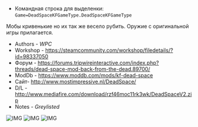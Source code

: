 * Командная строка для выделенки: `Game=DeadSpaceKFGameType.DeadSpaceKFGameType`

Мобы кривенькие но их так же весело рубить. Оружие с оригинальной игры прилагается.

* Authors - *WPC*
* Workshop - <https://steamcommunity.com/workshop/filedetails/?id=98337050>
* Форум - <https://forums.tripwireinteractive.com/index.php?threads/dead-space-mod-back-from-the-dead.89700/>
* ModDb - <https://www.moddb.com/mods/kf-dead-space>
* Сайт- <http://www.mostimpressive.nl/DeadSpace/>
* D/L - <http://www.mediafire.com/download/rzf46moc11rk3wk/DeadSpaceV2.zip>
* Notes - *Greylisted*

![IMG](https://i.imgur.com/f7STbEp.jpg)
![IMG](https://i.imgur.com/Wnnd8ws.jpg)
![IMG](https://i.imgur.com/D3Wb0tj.jpg)
